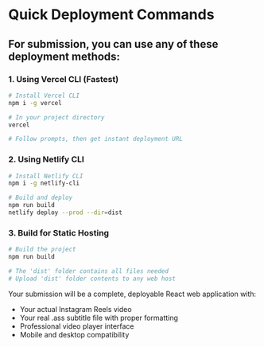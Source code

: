 # Quick Deployment Commands

## For submission, you can use any of these deployment methods:

### 1. Using Vercel CLI (Fastest)
```bash
# Install Vercel CLI
npm i -g vercel

# In your project directory
vercel

# Follow prompts, then get instant deployment URL
```

### 2. Using Netlify CLI
```bash
# Install Netlify CLI
npm i -g netlify-cli

# Build and deploy
npm run build
netlify deploy --prod --dir=dist
```

### 3. Build for Static Hosting
```bash
# Build the project
npm run build

# The 'dist' folder contains all files needed
# Upload 'dist' folder contents to any web host
```

Your submission will be a complete, deployable React web application with:
- Your actual Instagram Reels video
- Your real .ass subtitle file with proper formatting
- Professional video player interface
- Mobile and desktop compatibility